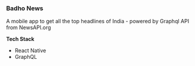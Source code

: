 ### Badho News

A mobile app to get all the top headlines of India - powered by Graphql API from NewsAPI.org

**Tech Stack**
- React Native
- GraphQL

